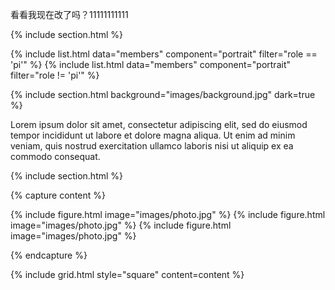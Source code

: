 看看我现在改了吗？11111111111

{% include section.html %}

{% include list.html data="members" component="portrait" filter="role == 'pi'" %} {% include list.html data="members" component="portrait" filter="role != 'pi'" %}

{% include section.html background="images/background.jpg" dark=true %}

Lorem ipsum dolor sit amet, consectetur adipiscing elit, sed do eiusmod tempor incididunt ut labore et dolore magna aliqua. Ut enim ad minim veniam, quis nostrud exercitation ullamco laboris nisi ut aliquip ex ea commodo consequat.

{% include section.html %}

{% capture content %}

{% include figure.html image="images/photo.jpg" %} {% include figure.html image="images/photo.jpg" %} {% include figure.html image="images/photo.jpg" %}

{% endcapture %}

{% include grid.html style="square" content=content %}
